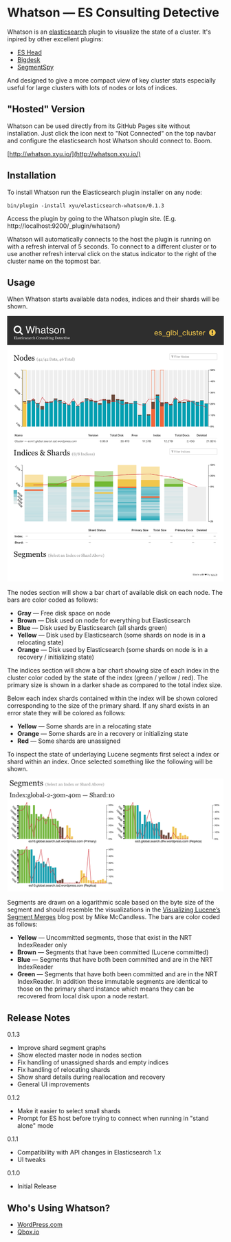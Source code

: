 Whatson — ES Consulting Detective
=================================

Whatson is an [elasticsearch](http://elasticsearch.org/) plugin to visualize the state of a cluster. It's inpired by other excellent plugins:

* [ES Head](https://github.com/mobz/elasticsearch-head)
* [Bigdesk](https://github.com/lukas-vlcek/bigdesk)
* [SegmentSpy](https://github.com/polyfractal/elasticsearch-segmentspy)

And designed to give a more compact view of key cluster stats especially useful for large clusters with lots of nodes or lots of indices.

"Hosted" Version
----------------

Whatson can be used directly from its GitHub Pages site without installation. Just click the icon next to "Not Connected" on the top navbar and configure the elasticsearch host Whatson should connect to. Boom.

[http://whatson.xyu.io/](http://whatson.xyu.io/)

Installation
------------

To install Whatson run the Elasticsearch plugin installer on any node:

    bin/plugin -install xyu/elasticsearch-whatson/0.1.3

Access the plugin by going to the Whatson plugin site. (E.g. http://localhost:9200/_plugin/whatson/)

Whatson will automatically connects to the host the plugin is running on with a refresh interval of 5 seconds. To connect to a different cluster or to use another refresh interval click on the status indicator to the right of the cluster name on the topmost bar.

Usage
-----

When Whatson starts available data nodes, indices and their shards will be shown.

![Whatson](screenshot-init.png "Whatson")

The nodes section will show a bar chart of available disk on each node. The bars are color coded as follows:

* **Gray** — Free disk space on node
* **Brown** — Disk used on node for everything but Elasticsearch
* **Blue** — Disk used by Elasticsearch (all shards green)
* **Yellow** — Disk used by Elasticsearch (some shards on node is in a relocating state)
* **Orange** — Disk used by Elasticsearch (some shards on node is in a recovery / initializing state)

The indices section will show a bar chart showing size of each index in the cluster color coded by the state of the index (green / yellow / red). The primary size is shown in a darker shade as compared to the total index size.

Below each index shards contained within the index will be shown colored corresponding to the size of the primary shard. If any shard exists in an error state they will be colored as follows:

* **Yellow** — Some shards are in a relocating state
* **Orange** — Some shards are in a recovery or initializing state
* **Red** — Some shards are unassigned

To inspect the state of underlaying Lucene segments first select a index or shard within an index. Once selected something like the following will be shown.

![Segments Visualization](screenshot-segments.png "Segments Visualization")

Segments are drawn on a logarithmic scale based on the byte size of the segment and should resemble the visualizations in the [Visualizing Lucene’s Segment Merges](http://blog.mikemccandless.com/2011/02/visualizing-lucenes-segment-merges.html) blog post by Mike McCandless. The bars are color coded as follows:

* **Yellow** — Uncommitted segments, those that exist in the NRT IndexReader only
* **Brown** — Segments that have been committed (Lucene committed)
* **Blue** — Segments that have both been committed and are in the NRT IndexReader
* **Green** — Segments that have both been committed and are in the NRT IndexReader. In addition these immutable segments are identical to those on the primary shard instance which means they can be recovered from local disk upon a node restart.

Release Notes
-------------

0.1.3

* Improve shard segment graphs
* Show elected master node in nodes section
* Fix handling of unassigned shards and empty indices
* Fix handling of relocating shards
* Show shard details during reallocation and recovery
* General UI improvements

0.1.2

* Make it easier to select small shards
* Prompt for ES host before trying to connect when running in "stand alone" mode

0.1.1

* Compatibility with API changes in Elasticsearch 1.x
* UI tweaks

0.1.0

* Initial Release

Who's Using Whatson?
--------------------

* [WordPress.com](http://developer.wordpress.com/2014/02/12/like-elasticsearch-we-do-too/)
* [Qbox.io](http://blog.qbox.io/monitor-multi-node-elasticsearch-cluster-with-whatson-qbox-io)
